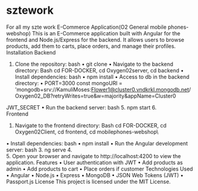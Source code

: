 # sztework
For all my szte work
E-Commerce Application(O2 General mobile phones-webshop)
This is an E-Commerce application built with Angular for the frontend and Node.js/Express for the backend. It allows users to browse products, add them to carts, place orders, and manage their profiles.
Installation
Backend
1.	Clone the repository:
bash
•  git clone <repository-url>
•  Navigate to the backend directory:
Bash
cd FOR-DOCKER, cd Oxygen02server,
cd backend
•  Install dependencies:
bash
•  npm install
•  Access to db in the backend directory:
•  PORT=3000
const mongoURI = 'mongodb+srv://KamuliMoses:Flower1@cluster0.vndkrkl.mongodb.net/Oxygen02_DB?retryWrites=true&w=majority&appName=Cluster0

JWT_SECRET
•  Run the backend server:
bash
5.	npm start
6.	
Frontend
1.	Navigate to the frontend directory:
Bash
cd FOR-DOCKER, cd Oxygen02Client, 
cd frontend, cd mobilephones-webshop\

•  Install dependencies:
bash
•  npm install
•  Run the Angular development server:
bash
3.	ng serve
4.	
5.	Open your browser and navigate to http://localhost:4200 to view the application.
Features
•	User authentication with JWT
•	Add products as admin
•	Add products to cart
•	Place orders if customer
Technologies Used
•	Angular
•	Node.js
•	Express
•	MongoDB
•	JSON Web Tokens (JWT)
•	Passport.js
License
This project is licensed under the MIT License.

